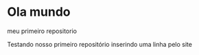 # Ola mundo
 meu primeiro repositorio

Testando nosso primeiro repositório
inserindo uma linha pelo site
